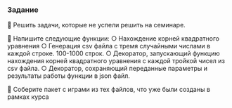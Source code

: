 ### Задание
📌 Решить задачи, которые не успели решить на семинаре.

📌 Напишите следующие функции:
    ○ Нахождение корней квадратного уравнения
    ○ Генерация csv файла с тремя случайными числами в каждой строке. 100-1000 строк.
    ○ Декоратор, запускающий функцию нахождения корней квадратного
    уравнения с каждой тройкой чисел из csv файла.
    ○ Декоратор, сохраняющий переданные параметры и результаты работы
    функции в json файл.

📌 Соберите пакет с играми из тех файлов, что уже были созданы в рамках курса
